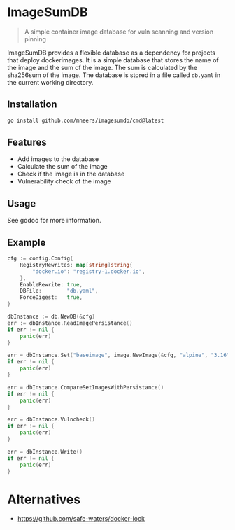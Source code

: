 # ImageSumDB

> A simple container image database for vuln scanning and version pinning

ImageSumDB provides a flexible database as a dependency for projects that deploy dockerimages. It is a simple database that stores the name of the image and the sum of the image. The sum is calculated by the sha256sum of the image. The database is stored in a file called `db.yaml` in the current working directory.

## Installation

```bash
go install github.com/mheers/imagesumdb/cmd@latest
```

## Features
- Add images to the database
- Calculate the sum of the image
- Check if the image is in the database
- Vulnerability check of the image

## Usage
See godoc for more information.

## Example

```go
cfg := config.Config{
    RegistryRewrites: map[string]string{
        "docker.io": "registry-1.docker.io",
    },
    EnableRewrite: true,
    DBFile:        "db.yaml",
    ForceDigest:   true,
}

dbInstance := db.NewDB(&cfg)
err := dbInstance.ReadImagePersistance()
if err != nil {
    panic(err)
}

err = dbInstance.Set("baseimage", image.NewImage(&cfg, "alpine", "3.16"))
if err != nil {
    panic(err)
}

err = dbInstance.CompareSetImagesWithPersistance()
if err != nil {
    panic(err)
}

err = dbInstance.Vulncheck()
if err != nil {
    panic(err)
}

err = dbInstance.Write()
if err != nil {
    panic(err)
}
```

# Alternatives

- https://github.com/safe-waters/docker-lock
